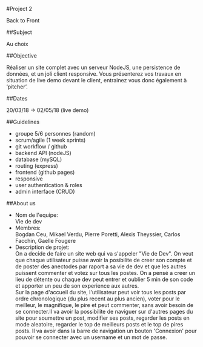 #Project 2

Back to Front  

##Subject

Au choix  

##Objective

Réaliser un site complet avec un serveur NodeJS, une persistence de données, et un joli client responsive. Vous présenterez vos travaux en situation de live demo devant le client, entrainez vous donc également à ‘pitcher’.  

##Dates

20/03/18 -> 02/05/18 (live demo)  

##Guidelines

* groupe 5/6 personnes (random)  
* scrum/agile (1 week sprints)  
* git workflow / github  
* backend API (nodeJS)  
* database (mySQL)  
* routing (express)  
* frontend (github pages)  
* responsive  
* user authentication & roles  
* admin interface (CRUD)  

##About us
* Nom de l'equipe:   
Vie de dev 
* Membres:   
       Bogdan Ceu, Mikael Verdu, Pierre Poretti, Alexis Theyssier, Carlos Facchin, Gaelle Fougere  
* Description de projet:  
 On a decide de faire un site web qui va s'appeler "Vie de Dev". On veut que  chaque utilisateur puisse avoir la posibilite de creer son compte et de poster des anectodes par raport a sa vie de dev et que les autres puissent commenter et votez sur tous les postes. On a pensé a creer un lieu de détente ou chaque dev peut entrer et oublier 5 min de son code et apporter un peu de son experience aux autres.  
Sur la page d'accueil du site, l'utilisateur peut voir tous les posts par ordre chronologique (du plus recent au plus ancien), voter pour le meilleur, le magnifique, le pire et peut commenter, sans avoir besoin de se connecter.Il va avoir la possibilite de naviguer sur d'autres pages du site pour soumettre un post, modifier ses posts, regarder les posts en mode aleatoire, regarder le top de meilleurs posts et le top de pires posts. Il va avoir dans la barre de navigation un bouton 'Connexion' pour pouvoir se connecter avec un username et un mot de passe.


